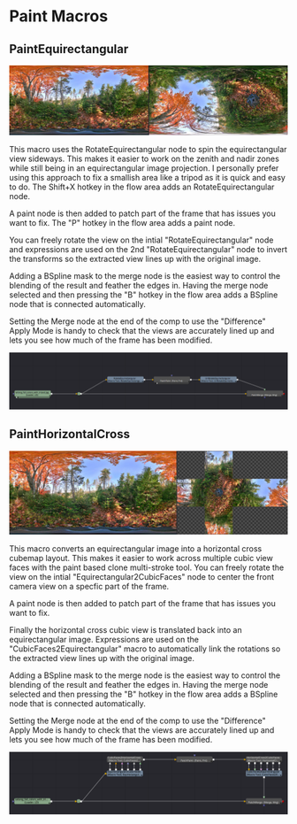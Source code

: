 # Paint Macros

## <a name="PaintEquirectangular"></a>PaintEquirectangular

![PaintEquirectangular](Images/macro-paint-equirectangular.jpg)

This macro uses the RotateEquirectangular node to spin the equirectangular view sideways. This makes it easier to work on the zenith and nadir zones while still being in an equirectangular image projection. I personally prefer using this approach to fix a smallish area like a tripod as it is quick and easy to do. The Shift+X hotkey in the flow area adds an RotateEquirectangular node.

A paint node is then added to patch part of the frame that has issues you want to fix. The "P" hotkey in the flow area adds a paint node.

You can freely rotate the view on the intial "RotateEquirectangular" node and expressions are used on the 2nd "RotateEquirectangular" node to invert the transforms so the extracted view lines up with the original image.

Adding a BSpline mask to the merge node is the easiest way to control the blending of the result and feather the edges in. Having the merge node selected and then pressing the "B" hotkey in the flow area adds a BSpline node that is connected automatically.

Setting the Merge node at the end of the comp to use the "Difference" Apply Mode is handy to check that the views are accurately lined up and lets you see how much of the frame has been modified.

![PaintEquirectangular Nodes](Images/macro-paint-equirectangular-nodes.png)

## <a name="PaintHorizontalCross"></a>PaintHorizontalCross

![PaintHorizontalCross Nodes](Images/macro-paint-horizontal-cross.jpg)

This macro converts an equirectangular image into a horizontal cross cubemap layout. This makes it easier to work across multiple cubic view faces with the paint based clone multi-stroke tool. You can freely rotate the view on the intial "Equirectangular2CubicFaces" node to center the front camera view on a specfic part of the frame.

A paint node is then added to patch part of the frame that has issues you want to fix.

Finally the horizontal cross cubic view is translated back into an equirectangular image. Expressions are used on the "CubicFaces2Equirectangular" macro to automatically link the rotations so the extracted view lines up with the original image.

Adding a BSpline mask to the merge node is the easiest way to control the blending of the result and feather the edges in. Having the merge node selected and then pressing the "B" hotkey in the flow area adds a BSpline node that is connected automatically.

Setting the Merge node at the end of the comp to use the "Difference" Apply Mode is handy to check that the views are accurately lined up and lets you see how much of the frame has been modified.

![PaintHorizontalCross Nodes](Images/macro-paint-horizontal-cross-nodes.png)